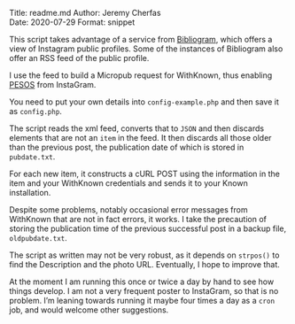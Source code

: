 Title:   readme.md
Author: Jeremy Cherfas  
Date:   2020-07-29 
Format: snippet   

This script takes advantage of a service from [Bibliogram](https://bibliogram.art), which offers a view of Instagram public profiles. Some of the instances of Bibliogram also offer an RSS feed of the public profile.

I use the feed to build a Micropub request for WithKnown, thus enabling [PESOS](https://indieweb.org/PESOS) from InstaGram.

You need to put your own details into `config-example.php` and then save it as `config.php`.

The script reads the xml feed, converts that to `JSON` and then discards elements that are not an `item` in the feed. It then discards all those older than the previous post, the publication date of which is stored in `pubdate.txt`.

For each new item, it constructs a cURL POST using the information in the item and your WithKnown credentials and sends it to your Known installation.

Despite some problems, notably occasional error messages from WithKnown that are not in fact errors, it works. I take the precaution of storing the publication time of the previous successful post in a backup file, `oldpubdate.txt`.

The script as written may not be very robust, as it depends on `strpos()` to find the Description and the photo URL. Eventually, I hope to improve that.

At the moment I am running this once or twice a day by hand to see how things develop. I am not a very frequent poster to InstaGram, so that is no problem. I’m leaning towards running it maybe four times a day as a `cron` job, and would welcome other suggestions.
